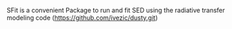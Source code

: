SFit is a convenient Package to run and fit SED using the radiative transfer modeling code (https://github.com/ivezic/dusty.git)
